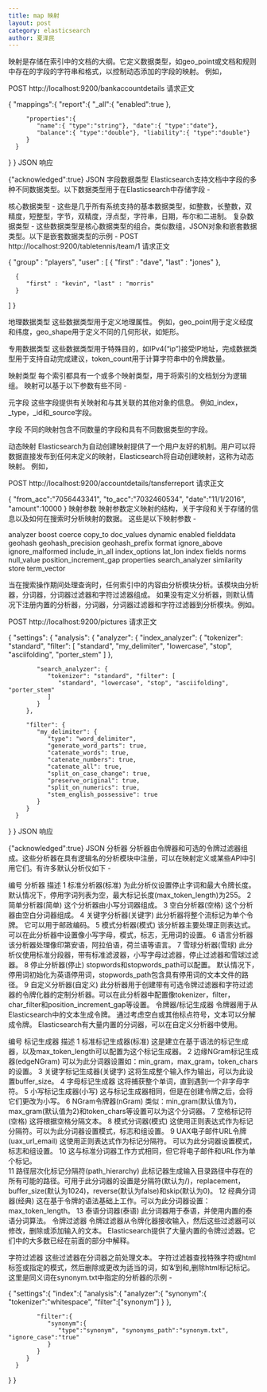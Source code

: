 ```yaml
---
title: map 映射
layout: post
category: elasticsearch
author: 夏泽民
---
```

映射是存储在索引中的文档的大纲。它定义数据类型，如geo_point或文档和规则中存在的字段的字符串和格式，以控制动态添加的字段的映射。 例如，

POST http://localhost:9200/bankaccountdetails
请求正文

{
   "mappings":{
      "report":{
         "_all":{
            "enabled":true
         },

         "properties":{
            "name":{ "type":"string"}, "date":{ "type":"date"},
            "balance":{ "type":"double"}, "liability":{ "type":"double"}
         }
      }
   }
}
JSON
响应

{"acknowledged":true}
JSON
字段数据类型
Elasticsearch支持文档中字段的多种不同数据类型。以下数据类型用于在Elasticsearch中存储字段 -

核心数据类型 - 这些是几乎所有系统支持的基本数据类型，如整数，长整数，双精度，短整型，字节，双精度，浮点型，字符串，日期，布尔和二进制。
复杂数据类型 - 这些数据类型是核心数据类型的组合。类似数组，JSON对象和嵌套数据类型。以下是嵌套数据类型的示例 -
POST http://localhost:9200/tabletennis/team/1
请求正文

{
   "group" : "players",
   "user" : [
      {
         "first" : "dave", "last" : "jones"
      },

      {
         "first" : "kevin", "last" : "morris"
      }
   ]
}
<!-- more -->
地理数据类型
这些数据类型用于定义地理属性。 例如，geo_point用于定义经度和纬度，geo_shape用于定义不同的几何形状，如矩形。

专用数据类型
这些数据类型用于特殊目的，如IPv4(“ip”)接受IP地址，完成数据类型用于支持自动完成建议，token_count用于计算字符串中的令牌数量。

映射类型
每个索引都具有一个或多个映射类型，用于将索引的文档划分为逻辑组。 映射可以基于以下参数有些不同 -

元字段
这些字段提供有关映射和与其关联的其他对象的信息。 例如_index，_type，_id和_source字段。

字段
不同的映射包含不同数量的字段和具有不同数据类型的字段。

动态映射
Elasticsearch为自动创建映射提供了一个用户友好的机制。用户可以将数据直接发布到任何未定义的映射，Elasticsearch将自动创建映射，这称为动态映射。 例如，


 
POST http://localhost:9200/accountdetails/tansferreport
请求正文

{
   "from_acc":"7056443341", "to_acc":"7032460534",
   "date":"11/1/2016", "amount":10000
}
映射参数
映射参数定义映射的结构，关于字段和关于存储的信息以及如何在搜索时分析映射的数据。 这些是以下映射参数 -

analyzer
boost
coerce
copy_to
doc_values
dynamic
enabled
fielddata
geohash
geohash_precision
geohash_prefix
format
ignore_above
ignore_malformed
include_in_all
index_options
lat_lon
index
fields
norms
null_value
position_increment_gap
properties
search_analyzer
similarity
store
term_vector

当在搜索操作期间处理查询时，任何索引中的内容由分析模块分析。该模块由分析器，分词器，分词器过滤器和字符过滤器组成。 如果没有定义分析器，则默认情况下注册内置的分析器，分词器，分词器过滤器和字符过滤器到分析模块。例如。

POST http://localhost:9200/pictures
请求正文

{
   "settings": {
      "analysis": {
         "analyzer": {
            "index_analyzer": {
               "tokenizer": "standard", "filter": [
                  "standard", "my_delimiter", "lowercase", "stop", 
                     "asciifolding", "porter_stem"
               ]
            },

            "search_analyzer": {
               "tokenizer": "standard", "filter": [
                  "standard", "lowercase", "stop", "asciifolding", "porter_stem"
               ]
            }
         },

         "filter": {
            "my_delimiter": {
               "type": "word_delimiter",
               "generate_word_parts": true,
               "catenate_words": true,
               "catenate_numbers": true,
               "catenate_all": true,
               "split_on_case_change": true,
               "preserve_original": true,
               "split_on_numerics": true,
               "stem_english_possessive": true
            }
         }
      }
   }
}
JSON
响应

{"acknowledged":true}
JSON
分析器
分析器由令牌器和可选的令牌过滤器组成。这些分析器在具有逻辑名的分析模块中注册，可以在映射定义或某些API中引用它们。有许多默认分析仪如下 -

编号	分析器	描述
1	标准分析器(标准)	为此分析仪设置停止字词和最大令牌长度。默认情况下，停用字词列表为空，最大标记长度(max_token_length)为255。
2	简单分析器(简单)	这个分析器由小写分词器组成。
3	空白分析器(空格)	这个分析器由空白分词器组成。
4	关键字分析器(关键字)	此分析器将整个流标记为单个令牌。 它可以用于邮政编码。
5	模式分析器(模式)	该分析器主要处理正则表达式。可以在此分析器中设置像小写字母，模式，标志，无用词的设置。
6	语言分析器	该分析器处理像印第安语，阿拉伯语，荷兰语等语言。
7	雪球分析器(雪球)	此分析仪使用标准分段器，带有标准滤波器，小写字母过滤器，停止过滤器和雪球过滤器。
8	停止分析器(停止)	stopwords和stopwords_path可以配置。 默认情况下，停用词初始化为英语停用词，stopwords_path包含具有停用词的文本文件的路径。
9	自定义分析器(自定义)	此分析器用于创建带有可选令牌过滤器和字符过滤器的令牌化器的定制分析器。可以在此分析器中配置像tokenizer，filter，char_filter和position_increment_gap等设置。
令牌器/标记生成器
令牌器用于从Elasticsearch中的文本生成令牌。 通过考虑空白或其他标点符号，文本可以分解成令牌。 Elasticsearch有大量内置的分词器，可以在自定义分析器中使用。

编号	标记生成器	描述
1	标准标记生成器(标准)	这是建立在基于语法的标记生成器，以及max_token_length可以配置为这个标记生成器。
2	边缘NGram标记生成器(edgeNGram)	可以为此分词器设置如：min_gram，max_gram，token_chars的设置。
3	关键字标记生成器(关键字)	这将生成整个输入作为输出，可以为此设置buffer_size。
4	字母标记生成器	这将捕获整个单词，直到遇到一个非字母字符。
5	小写标记生成器(小写)	这与标记生成器相同，但是在创建令牌之后，会将它们更改为小写。
6	NGram令牌器(nGram)	类似：min_gram(默认值为1)，max_gram(默认值为2)和token_chars等设置可以为这个分词器。
7	空格标记符(空格)	这将根据空格分隔文本。
8	模式分词器(模式)	这使用正则表达式作为标记分隔符。可以为此分词器设置模式，标志和组设置。
9	UAX电子邮件URL令牌(uax_url_email)	这使用正则表达式作为标记分隔符。 可以为此分词器设置模式，标志和组设置。
10	这与标准分词器工作方式相同，但它将电子邮件和URL作为单个标记。	
11	路径层次化标记分隔符(path_hierarchy)	此标记器生成输入目录路径中存在的所有可能的路径。可用于此分词器的设置是分隔符(默认为/)，replacement，buffer_size(默认为1024)，reverse(默认为false)和skip(默认为0)。
12	经典分词器(经典)	这在基于令牌的语法基础上工作。可以为此分词器设置：max_token_length。
13	泰语分词器(泰语)	此分词器用于泰语，并使用内置的泰语分词算法。
令牌过滤器
令牌过滤器从令牌化器接收输入，然后这些过滤器可以修改，删除或添加输入的文本。 Elasticsearch提供了大量内置的令牌过滤器。它们中的大多数已经在前面的部分中解释。

字符过滤器
这些过滤器在分词器之前处理文本。 字符过滤器查找特殊字符或html标签或指定的模式，然后删除或更改为适当的词，如’&‘到和,删除html标记标记。 这里是同义词在synonym.txt中指定的分析器的示例 -


 
{
   "settings":{
      "index":{
         "analysis":{
            "analyzer":{
               "synonym":{
                  "tokenizer":"whitespace", "filter":["synonym"]
               }
            },

            "filter":{
               "synonym":{
                  "type":"synonym", "synonyms_path":"synonym.txt", "ignore_case":"true"
               }
            }
         }
      }
   }
}


